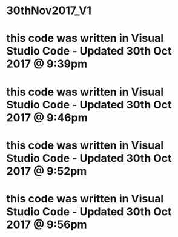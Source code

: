 # 30thNov2017_V1
# this code was written in Visual Studio Code - Updated 30th Oct 2017 @ 9:39pm
# this code was written in Visual Studio Code - Updated 30th Oct 2017 @ 9:46pm
# this code was written in Visual Studio Code - Updated 30th Oct 2017 @ 9:52pm

# this code was written in Visual Studio Code - Updated 30th Oct 2017 @ 9:56pm

